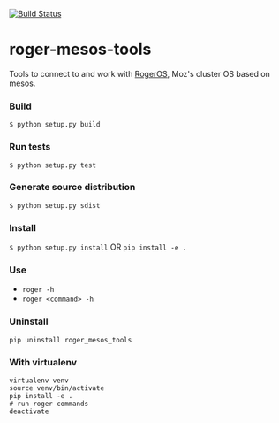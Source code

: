 [![Build Status](https://travis-ci.com/seomoz/roger-mesos-tools.svg?token=6DpHsyxZF1vHyofoTmq1&branch=master)](https://travis-ci.com/seomoz/roger-mesos-tools)

# roger-mesos-tools

Tools to connect to and work with [RogerOS](https://github.com/seomoz/roger-mesos), Moz's cluster OS based on mesos.

### Build
`$ python setup.py build`

### Run tests
`$ python setup.py test`

### Generate source distribution
`$ python setup.py sdist`

### Install
`$ python setup.py install`
OR
`pip install -e .`

### Use
* `roger -h`
* `roger <command> -h`

### Uninstall
`pip uninstall roger_mesos_tools`

### With virtualenv
```
virtualenv venv
source venv/bin/activate
pip install -e .
# run roger commands
deactivate
```
